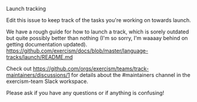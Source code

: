Launch tracking

Edit this issue to keep track of the tasks you're working on towards launch.

We have a rough guide for how to launch a track, which is sorely outdated but
quite possibly better than nothing (I'm so sorry, I'm waaaay behind on getting
documentation updated).
https://github.com/exercism/docs/blob/master/language-tracks/launch/README.md

Check out https://github.com/orgs/exercism/teams/track-maintainers/discussions/1
for details about the #maintainers channel in the exercism-team Slack workspace.

Please ask if you have any questions or if anything is confusing!
